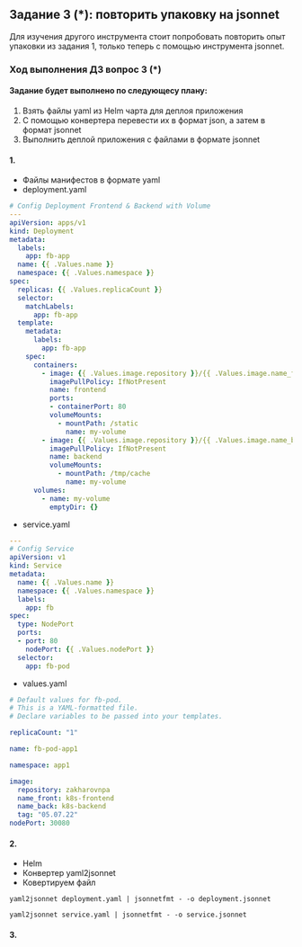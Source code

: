 
## Задание 3 (*): повторить упаковку на jsonnet
Для изучения другого инструмента стоит попробовать повторить опыт упаковки из задания 1, только теперь с помощью инструмента jsonnet.

### Ход выполнения ДЗ вопрос 3 (*)

#### Задание будет выполнено по следующесу плану:
1. Взять файлы yaml из Helm чарта для деплоя приложения
2. С помощью конвертера перевести их в формат json, а затем в формат jsonnet
3. Выполнить деплой приложения с файлами в формате jsonnet


#### 1.
* Файлы манифестов в формате yaml
* deployment.yaml
```yml
# Config Deployment Frontend & Backend with Volume
---
apiVersion: apps/v1
kind: Deployment
metadata:
  labels:
    app: fb-app
  name: {{ .Values.name }}
  namespace: {{ .Values.namespace }}
spec:
  replicas: {{ .Values.replicaCount }}
  selector:
    matchLabels:
      app: fb-app
  template:
    metadata:
      labels:
        app: fb-app
    spec:
      containers:
        - image: {{ .Values.image.repository }}/{{ .Values.image.name_front }}:{{ .Values.image.tag }}  
          imagePullPolicy: IfNotPresent
          name: frontend
          ports:
          - containerPort: 80
          volumeMounts:
            - mountPath: /static
              name: my-volume
        - image: {{ .Values.image.repository }}/{{ .Values.image.name_back }}:{{ .Values.image.tag }}
          imagePullPolicy: IfNotPresent
          name: backend
          volumeMounts:
            - mountPath: /tmp/cache
              name: my-volume
      volumes:
        - name: my-volume
          emptyDir: {}
```
* service.yaml

```yml
---
# Config Service
apiVersion: v1
kind: Service
metadata:
  name: {{ .Values.name }}
  namespace: {{ .Values.namespace }}
  labels:
    app: fb
spec:
  type: NodePort
  ports:
  - port: 80
    nodePort: {{ .Values.nodePort }}
  selector:
    app: fb-pod
```
* values.yaml
```yml
# Default values for fb-pod.
# This is a YAML-formatted file.
# Declare variables to be passed into your templates.

replicaCount: "1"

name: fb-pod-app1

namespace: app1

image:
  repository: zakharovnpa
  name_front: k8s-frontend
  name_back: k8s-backend
  tag: "05.07.22"
nodePort: 30080
```


#### 2. 
* Helm 
* Конвертер yaml2jsonnet
* Ковертируем файл
```
yaml2jsonnet deployment.yaml | jsonnetfmt - -o deployment.jsonnet
```

```
yaml2jsonnet service.yaml | jsonnetfmt - -o service.jsonnet
```

#### 3.
